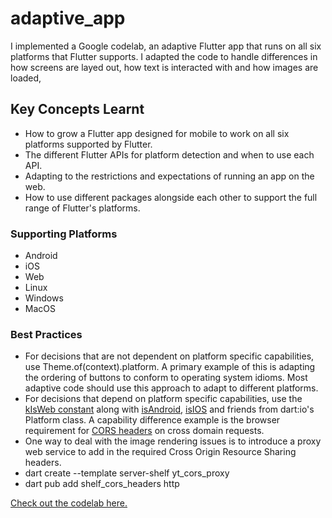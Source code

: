 # adaptive_app 
I implemented a Google codelab, an adaptive Flutter app that runs on all six platforms that Flutter supports. I adapted the code to handle differences in how screens are layed out, how text is interacted with and how images are loaded,

## Key Concepts Learnt
- How to grow a Flutter app designed for mobile to work on all six platforms supported by Flutter.
- The different Flutter APIs for platform detection and when to use each API.
- Adapting to the restrictions and expectations of running an app on the web.
- How to use different packages alongside each other to support the full range of Flutter's platforms.

### Supporting Platforms
- Android 
- iOS
- Web
- Linux 
- Windows
- MacOS

### Best Practices
- For decisions that are not dependent on platform specific capabilities, use Theme.of(context).platform. A primary example of this is adapting the ordering of buttons to conform to operating system idioms. Most adaptive code should use this approach to adapt to different platforms.
- For decisions that depend on platform specific capabilities, use the [kIsWeb constant](https://api.flutter.dev/flutter/foundation/kIsWeb-constant.html) along with [isAndroid](https://api.dart.dev/stable/2.14.2/dart-io/Platform/isAndroid.html), [isIOS](https://api.dart.dev/stable/2.14.2/dart-io/Platform/isIOS.html) and friends from dart:io's Platform class. A capability difference example is the browser requirement for [CORS headers](https://developer.mozilla.org/en-US/docs/Web/HTTP/CORS) on cross domain requests.
- One way to deal with the image rendering issues is to introduce a proxy web service to add in the required Cross Origin Resource Sharing headers.
- dart create --template server-shelf yt_cors_proxy
- dart pub add shelf_cors_headers http



[Check out the codelab here.](https://codelabs.developers.google.com/codelabs/flutter-adaptive-app)


<!-- ![Screenshot one here.](./images/shot_one.png) 
![Screenshot two here.](./images/shot_two.png) 
![Screenshot three here.](./images/shot_three.png) 
![Screenshot four here.](./images/shot_four.png)  -->
